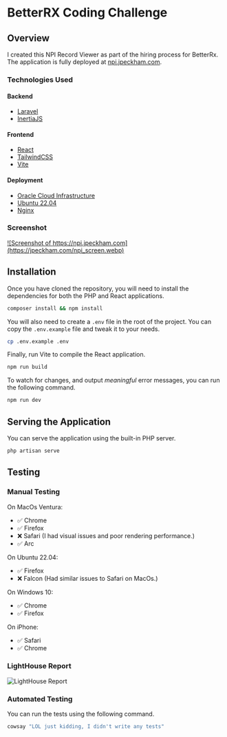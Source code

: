 # BetterRX Coding Challenge
## Overview
I created this NPI Record Viewer as part of the hiring process for BetterRx. The application is fully deployed at [npi.jpeckham.com](https://npi.jpeckham.com).

### Technologies Used

#### Backend
- [Laravel](https://laravel.com/)
- [InertiaJS](https://inertiajs.com/)

#### Frontend
- [React](https://reactjs.org/)
- [TailwindCSS](https://tailwindcss.com/)
- [Vite](https://vitejs.dev/)

#### Deployment
- [Oracle Cloud Infrastructure](https://www.oracle.com/cloud/)
- [Ubuntu 22.04](https://ubuntu.com/)
- [Nginx](https://www.nginx.com/)

### Screenshot

<a href="https://npi.jpeckham.com">![Screenshot of https://npi.jpeckham.com](https://jpeckham.com/npi_screen.webp)</a>

## Installation
Once you have cloned the repository, you will need to install the dependencies for both the PHP and React applications.
```bash
composer install && npm install
```
You will also need to create a `.env` file in the root of the project. You can copy the `.env.example` file and tweak it to your needs.
```bash
cp .env.example .env
```
Finally, run Vite to compile the React application.
```bash
npm run build
```
To watch for changes, and output *meaningful* error messages, you can run the following command.
```bash
npm run dev
```

## Serving the Application
You can serve the application using the built-in PHP server.
```bash
php artisan serve
```
## Testing

### Manual Testing
On MacOs Ventura:
- ✅ Chrome
- ✅ Firefox
- ❌ Safari (I had visual issues and poor rendering performance.)
- ✅ Arc

On Ubuntu 22.04:
- ✅ Firefox
- ❌ Falcon (Had similar issues to Safari on MacOs.)

On Windows 10:
- ✅ Chrome
- ✅ Firefox

On iPhone:
- ✅ Safari
- ✅ Chrome

### LightHouse Report

![LightHouse Report](https://jpeckham.com/npi_lighthouse.webp)

### Automated Testing
You can run the tests using the following command.
```bash
cowsay "LOL just kidding, I didn't write any tests"
```
